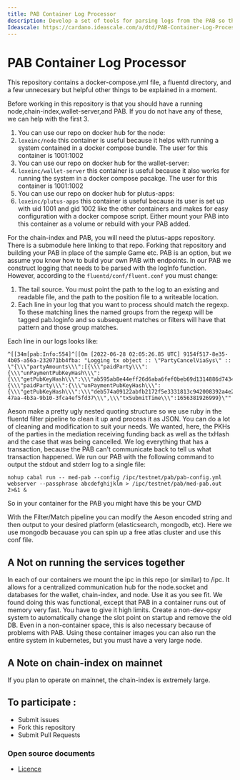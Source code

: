```yaml
---
title: PAB Container Log Processor
description: Develop a set of tools for parsing logs from the PAB so that they are queriable from the frontend to determine state following transactions.
Ideascale: https://cardano.ideascale.com/a/dtd/PAB-Container-Log-Processor/384450-48088
---
```


# PAB Container Log Processor

This repository contains a docker-compose.yml file, a fluentd directory, and a few unnecesary but helpful other things to be explained in a moment.

Before working in this repository is that you should have a running node,chain-index,wallet-server,and PAB. If you do not have any of these, we can help with the first 3.
1. You can use our repo on docker hub for the node: 
  1. `loxeinc/node` this container is useful because it helps with running a system contained in a docker compose bundle. The user for this container is 1001:1002
2. You can use our repo on docker hub for the wallet-server:
  1. `loxeinc/wallet-server` this container is useful because it also works for running the system in a docker compose pacakge. The user for this container is 1001:1002
3. You can use our repo on docker hub for plutus-apps:
  1. `loxeinc/plutus-apps` this container is useful because its user is set up with uid 1001 and gid 1002 like the other containers and makes for easy configuration with a docker compose script. Either mount your PAB into this container as a volume or rebuild with your PAB added.

For the chain-index and PAB, you will need the plutus-apps repository. There is a submodule here linking to that repo. Forking that repository and building your PAB in place of the sample Game etc. PAB is an option, but we assume you know how to build your own PAB with endpoints. In our PAB we construct logging that needs to be parsed with the logInfo function. However, according to the `fluentd/conf/fluent.conf` you must change:
1. The tail source. You must point the path to the log to an existing and readable file, and the path to the position file to a writeable location.
2. Each line in your log that you want to process should match the regexp. To these matching lines the named groups from the regexp will be tagged pab.loginfo and so subsequent matches or filters will have that pattern and those group matches.


Each line in our logs looks like:
```
^[[34m[pab:Info:554]^[[0m [2022-06-28 02:05:26.85 UTC] 9154f517-8e35-4b05-a56a-232071bb4fba: "Logging tx object :: \"PartyCancelViaSys\" :: \"{\\\"partyAmounts\\\":[{\\\"paidParty\\\":{\\\"unPaymentPubKeyHash\\\":{\\\"getPubKeyHash\\\":\\\"ab595ab8e44eff26d6aba6fef0beb69d1314886d7434da0cabea2c52\\\"}},\\\"lovelace\\\":120000000000000},{\\\"paidParty\\\":{\\\"unPaymentPubKeyHash\\\":{\\\"getPubKeyHash\\\":\\\"deb574a09122abfb2172f5e3331813c942008392a4e28aaac04f57e3\\\"}},\\\"lovelace\\\":240000000000000}],\\\"txHash\\\":\\\"5822fcf201f3b5f8eb580a9e7433099826362a8b0face7b93d08bf4af0b681e6\\\",\\\"txCaseId\\\":\\\"41c09aaf-47aa-4b3a-9b10-3fca4ef5fd37\\\",\\\"txSubmitTime\\\":1656381926999}\""
```

Aeson make a pretty ugly nested quoting structure so we use ruby in the fluentd filter pipeline to clean it up and process it as JSON. You can do a lot of cleaning and modification to suit your needs. We wanted, here, the PKHs of the parties in the mediation receiving funding back as well as the txHash and the case that was being cancelled. We log everything that has a transaction, because the PAB can't communicate back to tell us what transaction happened. We run our PAB with the following command to output the stdout and stderr log to a single file:
```
nohup cabal run -- med-pab --config /ipc/testnet/pab/pab-config.yml webserver --passphrase abcdefghijklm > /ipc/testnet/pab/med-pab.out 2>&1 &
```
So in your container for the PAB you might have this be your CMD

With the Filter/Match pipeline you can modify the Aeson encoded string and then output to your desired platform (elasticsearch, mongodb, etc). Here we use mongodb becauase you can spin up a free atlas cluster and use this conf file.

## A Not on running the services together

In each of our containers we mount the ipc in this repo (or similar) to /ipc. It allows for a centralized communication hub for the node.socket and databases for the wallet, chain-index, and node. Use it as you see fit. We found doing this was functional, except that PAB in a container runs out of memory very fast. You have to give it high limits. Create a non-dev-opsy system to automatically change the slot point on startup and remove the old DB. Even in a non-container space, this is also necessary because of problems with PAB. Using these container images you can also run the entire system in kubernetes, but you must have a very large node.

## A Note on chain-index on mainnet

If you plan to operate on mainnet, the chain-index is extremely large. 

## To participate :
* Submit issues
* Fork this repository
* Submit Pull Requests

### Open source documents 
- [Licence](https://github.com/Catalyst-Challenges/F7-Open-Source-Developer-Ecosystem/blob/main/LICENSE)


